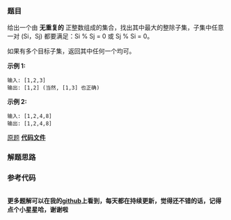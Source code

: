 ### 题目
给出一个由 **无重复的** 正整数组成的集合，找出其中最大的整除子集，子集中任意一对 (Si，Sj) 都要满足：Si % Sj = 0 或 Sj % Si
= 0。

如果有多个目标子集，返回其中任何一个均可。



**示例 1:**

    
    
    输入: [1,2,3]
    输出: [1,2] (当然, [1,3] 也正确)
    

**示例 2:**

    
    
    输入: [1,2,4,8]
    输出: [1,2,4,8]
    

[原题](https://leetcode-cn.com/problems/largest-divisible-subset/)    **[代码文件]()**


### 解题思路




### 参考代码

```go


```




**更多题解可以在我的[github](https://github.com/LZH139/leetcode_Go)上看到，每天都在持续更新，觉得还不错的话，记得点个小星星哈，谢谢啦**

